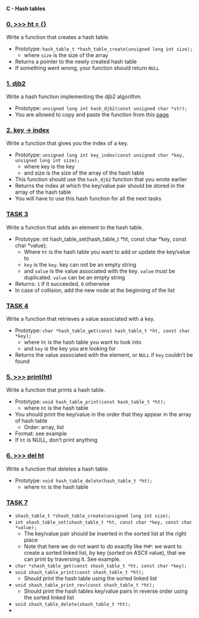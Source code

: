 #### C - Hash tables

### [0. >>> ht = {}](0-hash_table_create.c)

Write a function that creates a hash table.

- Prototype: `hash_table_t *hash_table_create(unsigned long int size);`
    - where `size` is the size of the array
- Returns a pointer to the newly created hash table
- If something went wrong, your function should return `NULL`

### [1. djb2](1-djb2.c)

Write a hash function implementing the djb2 algorithm.

- Prototype: `unsigned long int hash_djb2(const unsigned char *str);`
- You are allowed to copy and paste the function from this <a href="https://gist.github.com/papamuziko/7bb52dfbb859fdffc4bd0f95b76f71e8">page</a>

### [2. key -> index](2-key_index.c)

Write a function that gives you the index of a key.

- Prototype: `unsigned long int key_index(const unsigned char *key, unsigned long int size);`
    - where key is the key
    - and size is the size of the array of the hash table
- This function should use the `hash_djb2` function that you wrote earlier
- Returns the index at which the key/value pair should be stored in the array of the hash table
- You will have to use this hash function for all the next tasks

### [TASK 3](3-hash_table_set.c)

Write a function that adds an element to the hash table.

- Prototype: int hash_table_set(hash_table_t *ht, const char *key, const char *value);
    - Where `ht` is the hash table you want to add or update the key/value to
    - `key` is the `key`. key can not be an empty string
    - and `value` is the value associated with the key. `value` must be duplicated. `value` can be an empty string
- Returns: `1` if it succeeded, `0` otherwise
- In case of collision, add the new node at the beginning of the list

### [TASK 4](4-hash_table_get.c)

Write a function that retrieves a value associated with a key.

- Prototype: `char *hash_table_get(const hash_table_t *ht, const char *key);`
    - where `ht` is the hash table you want to look into
    - and `key` is the key you are looking for
- Returns the value associated with the element, or `NULL` if `key` couldn’t be found

### [5. >>> print(ht)](5-hash_table_print.c)

Write a function that prints a hash table.

- Prototype: `void hash_table_print(const hash_table_t *ht);`
    - where `ht` is the hash table
- You should print the key/value in the order that they appear in the array of hash table
    - Order: array, list
- Format: see example
- If `ht` is NULL, don’t print anything

### [6. >>> del ht](6-hash_table_delete.c)

Write a function that deletes a hash table.

- Prototype: `void hash_table_delete(hash_table_t *ht);`
    - where `ht` is the hash table

### [TASK 7](100-sorted_hash_table.c)

- `shash_table_t *shash_table_create(unsigned long int size);`
- `int shash_table_set(shash_table_t *ht, const char *key, const char *value);`
    - The key/value pair should be inserted in the sorted list at the right place
    - Note that here we do not want to do exactly like `PHP`: we want to create a sorted linked list, by key (sorted on ASCII value), that we can print by traversing it. See example.
- `char *shash_table_get(const shash_table_t *ht, const char *key);`
- `void shash_table_print(const shash_table_t *ht);`
    - Should print the hash table using the sorted linked list
- `void shash_table_print_rev(const shash_table_t *ht);`
    - Should print the hash tables key/value pairs in reverse order using the sorted linked list
- `void shash_table_delete(shash_table_t *ht);`
-
